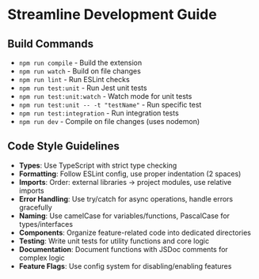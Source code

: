 # Streamline Development Guide

## Build Commands
- `npm run compile` - Build the extension
- `npm run watch` - Build on file changes
- `npm run lint` - Run ESLint checks
- `npm run test:unit` - Run Jest unit tests
- `npm run test:unit:watch` - Watch mode for unit tests
- `npm run test:unit -- -t "testName"` - Run specific test
- `npm run test:integration` - Run integration tests
- `npm run dev` - Compile on file changes (uses nodemon)

## Code Style Guidelines
- **Types**: Use TypeScript with strict type checking
- **Formatting**: Follow ESLint config, use proper indentation (2 spaces)
- **Imports**: Order: external libraries → project modules, use relative imports
- **Error Handling**: Use try/catch for async operations, handle errors gracefully
- **Naming**: Use camelCase for variables/functions, PascalCase for types/interfaces
- **Components**: Organize feature-related code into dedicated directories
- **Testing**: Write unit tests for utility functions and core logic
- **Documentation**: Document functions with JSDoc comments for complex logic
- **Feature Flags**: Use config system for disabling/enabling features